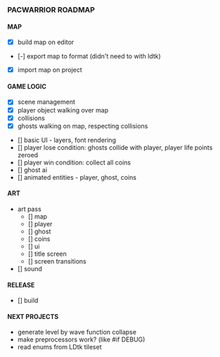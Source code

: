 ### PACWARRIOR ROADMAP

#### MAP

- [x] build map on editor
- [-] export map to format (didn't need to with ldtk)
- [x] import map on project

#### GAME LOGIC

- [x] scene management
- [x] player object walking over map
- [x] collisions
- [x] ghosts walking on map, respecting collisions
- [] basic UI - layers, font rendering
- [] player lose condition: ghosts collide with player, player life points zeroed
- [] player win condition: collect all coins
- [] ghost ai
- [] animated entities - player, ghost, coins

#### ART

- art pass
    - [] map
    - [] player
    - [] ghost
    - [] coins
    - [] ui
    - [] title screen
    - [] screen transitions
- [] sound

#### RELEASE

- [] build

#### NEXT PROJECTS

- generate level by wave function collapse
- make preprocessors work? (like #if DEBUG)
- read enums from LDtk tileset